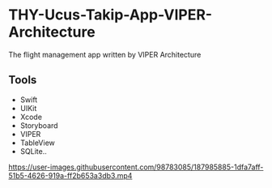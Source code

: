 # THY-Ucus-Takip-App-VIPER-Architecture
The flight management app written by VIPER Architecture

## Tools
- Swift
- UIKit
- Xcode
- Storyboard
- VIPER
- TableView
- SQLite..


https://user-images.githubusercontent.com/98783085/187985885-1dfa7aff-51b5-4626-919a-ff2b653a3db3.mp4

